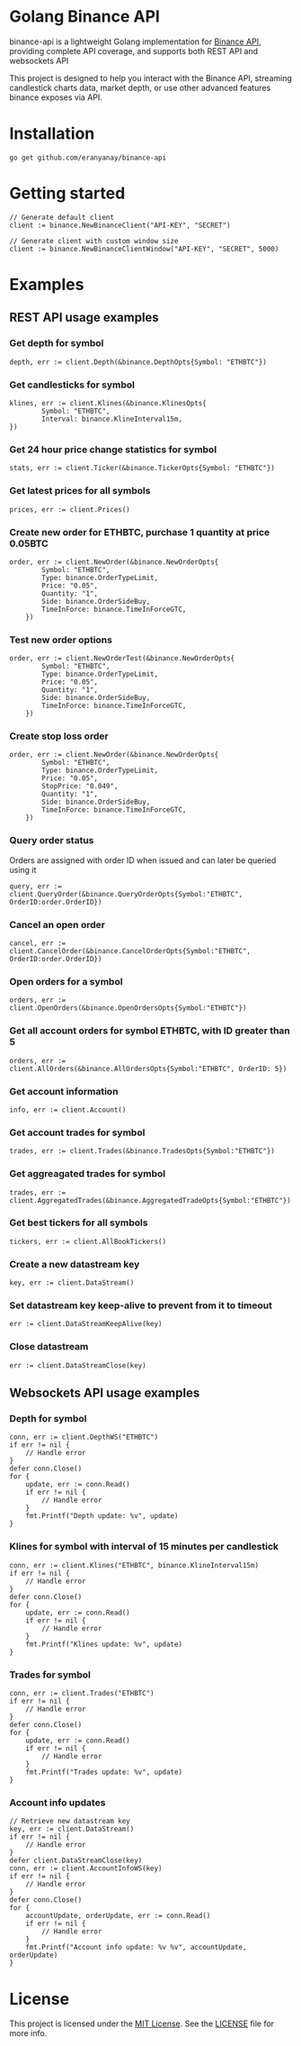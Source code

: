 # Golang Binance API
binance-api is a lightweight Golang implementation for [Binance API](https://www.binance.com/restapipub.html), providing complete API coverage, and supports both REST API and websockets API

This project is designed to help you interact with the Binance API, streaming candlestick charts data, market depth, or use other advanced features binance exposes via API. 

# Installation
```
go get github.com/eranyanay/binance-api
```

# Getting started
```golang
// Generate default client
client := binance.NewBinanceClient("API-KEY", "SECRET")

// Generate client with custom window size
client := binance.NewBinanceClientWindow("API-KEY", "SECRET", 5000)
```

# Examples
## REST API usage examples

### Get depth for symbol
```golang
depth, err := client.Depth(&binance.DepthOpts{Symbol: "ETHBTC"})
```

### Get candlesticks for symbol
```golang
klines, err := client.Klines(&binance.KlinesOpts{
		Symbol: "ETHBTC",
		Interval: binance.KlineInterval15m,
})
```

### Get 24 hour price change statistics for symbol
```golang
stats, err := client.Ticker(&binance.TickerOpts{Symbol: "ETHBTC"})
```

### Get latest prices for all symbols
```golang
prices, err := client.Prices()
```

### Create new order for ETHBTC, purchase 1 quantity at price 0.05BTC
```golang
order, err := client.NewOrder(&binance.NewOrderOpts{
		Symbol: "ETHBTC",
		Type: binance.OrderTypeLimit,
		Price: "0.05",
		Quantity: "1",
		Side: binance.OrderSideBuy,
		TimeInForce: binance.TimeInForceGTC,
	})
```
### Test new order options
```golang
order, err := client.NewOrderTest(&binance.NewOrderOpts{
		Symbol: "ETHBTC",
		Type: binance.OrderTypeLimit,
		Price: "0.05",
		Quantity: "1",
		Side: binance.OrderSideBuy,
		TimeInForce: binance.TimeInForceGTC,
	})
```

### Create stop loss order
```golang
order, err := client.NewOrder(&binance.NewOrderOpts{
		Symbol: "ETHBTC",
		Type: binance.OrderTypeLimit,
		Price: "0.05",
		StopPrice: "0.049",
		Quantity: "1",
		Side: binance.OrderSideBuy,
		TimeInForce: binance.TimeInForceGTC,
	})
```

### Query order status
Orders are assigned with order ID when issued and can later be queried using it
```golang
query, err := client.QueryOrder(&binance.QueryOrderOpts{Symbol:"ETHBTC", OrderID:order.OrderID})
```

### Cancel an open order
```golang
cancel, err := client.CancelOrder(&binance.CancelOrderOpts{Symbol:"ETHBTC", OrderID:order.OrderID})
```

### Open orders for a symbol
```golang
orders, err := client.OpenOrders(&binance.OpenOrdersOpts{Symbol:"ETHBTC"})
```

### Get all account orders for symbol ETHBTC, with ID greater than 5
```golang
orders, err := client.AllOrders(&binance.AllOrdersOpts{Symbol:"ETHBTC", OrderID: 5})
```

### Get account information
```golang
info, err := client.Account()
```

### Get account trades for symbol
```golang
trades, err := client.Trades(&binance.TradesOpts{Symbol:"ETHBTC"})
```

### Get aggreagated trades for symbol
```golang
trades, err := client.AggregatedTrades(&binance.AggregatedTradeOpts{Symbol:"ETHBTC"})
```

### Get best tickers for all symbols
```golang
tickers, err := client.AllBookTickers()
```

### Create a new datastream key
```golang
key, err := client.DataStream()
```

### Set datastream key keep-alive to prevent from it to timeout
```golang
err := client.DataStreamKeepAlive(key)
```

### Close datastream
```golang
err := client.DataStreamClose(key)
```

## Websockets API usage examples
### Depth for symbol
```golang
conn, err := client.DepthWS("ETHBTC")
if err != nil {
	// Handle error
}
defer conn.Close()
for {
	update, err := conn.Read()
	if err != nil {
		// Handle error
	}
	fmt.Printf("Depth update: %v", update)
}
```

### Klines for symbol with interval of 15 minutes per candlestick
```golang
conn, err := client.Klines("ETHBTC", binance.KlineInterval15m)
if err != nil {
	// Handle error
}
defer conn.Close()
for {
	update, err := conn.Read()
	if err != nil {
		// Handle error
	}
	fmt.Printf("Klines update: %v", update)
}
```


### Trades for symbol
```golang
conn, err := client.Trades("ETHBTC")
if err != nil {
	// Handle error
}
defer conn.Close()
for {
	update, err := conn.Read()
	if err != nil {
		// Handle error
	}
	fmt.Printf("Trades update: %v", update)
}
```


### Account info updates
```golang
// Retrieve new datastream key
key, err := client.DataStream()
if err != nil {
	// Handle error
}
defer client.DataStreamClose(key)
conn, err := client.AccountInfoWS(key)
if err != nil {
	// Handle error
}
defer conn.Close()
for {
	accountUpdate, orderUpdate, err := conn.Read()
	if err != nil {
		// Handle error
	}
	fmt.Printf("Account info update: %v %v", accountUpdate, orderUpdate)
}
```

# License
This project is licensed under the [MIT License](http://opensource.org/licenses/MIT). See the [LICENSE](LICENSE) file for more info.


